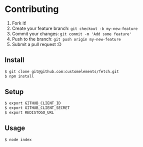 # Contributing

1. Fork it!
2. Create your feature branch: `git checkout -b my-new-feature`
3. Commit your changes: `git commit -m 'Add some feature'`
4. Push to the branch: `git push origin my-new-feature`
5. Submit a pull request :D

## Install

```sh
$ git clone git@github.com:customelements/fetch.git
$ npm install
```

## Setup

```sh
$ export GITHUB_CLIENT_ID
$ export GITHUB_CLIENT_SECRET
$ export REDISTOGO_URL
```

## Usage

```sh
$ node index
```
